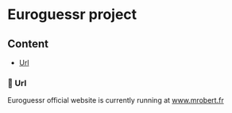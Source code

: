 # Euroguessr project

## Content

- [Url](#-Url)

### 🔗 Url

Euroguessr official website is currently running at www.mrobert.fr
